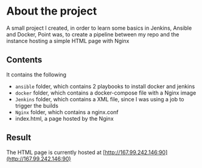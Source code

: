 # About the project

A small project I created, in order to learn some basics in Jenkins, Ansible and Docker, Point was, to create a pipeline between my repo and the instance hosting a simple HTML page with Nginx 

## Contents

It contains the following

- `ansible` folder, which contains 2 playbooks to install docker and jenkins
- `docker` folder, which contains a docker-compose file with a Nginx image
- `Jenkins` folder, which contains a XML file, since I was using a job to trigger the builds
- `Nginx` folder, which contains a nginx.conf
- index.html, a page hosted by the Nginx

## Result

The HTML page is currently hosted at [http://167.99.242.146:90](http://167.99.242.146:90)

